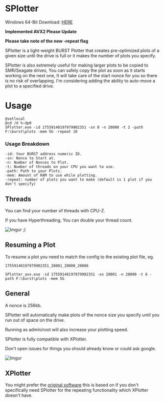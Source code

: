 # SPlotter

Windows 64-Bit Download: [HERE](https://github.com/SamuelNZ/SPlotter/releases/)

**Implemented AVX2 Please Update**

**Please take note of the new -repeat flag**


SPlotter is a light-weight BURST Plotter that creates pre-optimized plots of a given size until the drive is full or it makes the number of plots you specify.

SPlotter is also extremely useful for making larger plots to be copied to SMR/Seagate drives, You can safely copy the plot as soon as it starts working on the next one, It will take care of the start nonce for you so there is no risk of overlapping. I'm considering adding the ability to auto-move a plot to a specified drive.

# Usage

```
@setlocal
@cd /d %~dp0 
SPlotter.exe -id 17559140197979902351 -sn 0 -n 20000 -t 2 -path F:\burst\plots -mem 5G -repeat 10
```

### Usage Breakdown

```
-id: Your BURST address numeric ID.
-sn: Nonce to Start at.
-n: Number of Nonces to Plot.
-t: Number of threads on your CPU you want to use.
-path: Path to your Plots.
-mem: Amount of RAM to use while plotting.
-repeat: number of plots you want to make (default is 1 plot if you don't specify)
```

## Threads

You can find your number of threads with CPU-Z.

If you have Hyperthreading, You can double your thread count.

![Imgur](http://i.imgur.com/cv5pv7x.png)
;)

## Resuming a Plot

To resume a plot you need to match the config to the existing plot file, eg.

```
17559140197979902351_20001_20000_20000
```
```
SPlotter_avx.exe -id 17559140197979902351 -sn 20001 -n 20000 -t 6 -path F:\burst\plots -mem 5G
```

## General

A nonce is 256kb.

SPlotter will automatically make plots of the nonce size you specify until you run out of space on the drive.

Running as admin/root will also increase your plotting speed.

SPlotter is fully compatible with XPlotter.

Don't open issues for things you should already know or could ask google.


![Imgur](http://i.imgur.com/p090cKV.png)


## XPlotter

You might prefer the [original software](https://github.com/Blagodarenko/XPlotter) this is based on if you don't specifically need SPlotter for the repeating functionality which XPlotter doesn't have.


